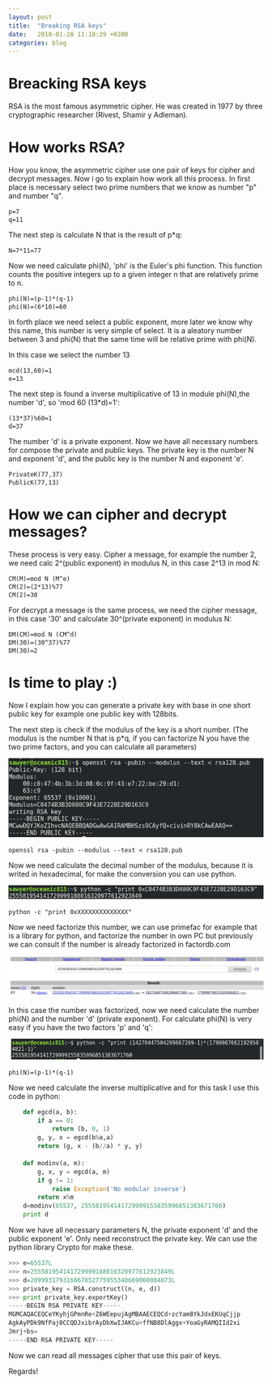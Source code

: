 ```yaml
---
layout: post
title:  "Breaking RSA keys"
date:   2018-01-28 11:18:29 +0200
categories: blog
---
```

# Breacking RSA keys
RSA is the most famous asymmetric cipher. He was created in 1977 by three cryptographic researcher (Rivest, Shamir y Adleman).
# How works RSA?
How you know, the asymmetric cipher use one pair of keys for cipher and decrypt messages. Now i go to explain how work all this process.
In first place is necessary select two prime numbers that we know as number "p" and number "q".

```
p=7
q=11
```

The next step is calculate N that is the result of p*q:

 ```
 N=7*11=77
 ```

 Now we need calculate phi(N), 'phi' is the Euler's phi function. This function counts the positive integers up to a given integer n that are relatively prime to n.

 ```
 phi(N)=(p-1)*(q-1)
 phi(N)=(6*10)=60
 ```
 In forth place we need select a public exponent, more later we know why this name, this number is very simple of select. It is a aleatory number between 3 and phi(N) that the same time will be relative prime with phi(N).

 In this case we select the number 13

 ```
 mcd(13,60)=1
 e=13
 ```
 The next step is found a inverse multiplicative of 13 in module phi(N),the number 'd', so 'mod 60 (13*d)=1':

 ```
 (13*37)%60=1
 d=37
 ```
 
 The number 'd' is a private exponent. Now we have all necessary numbers for compose the private and public keys.
 The private key is the number N and exponent 'd', and the public key is the number N and exponent 'e'.
 
 ```
 PrivateK(77,37)
 PublicK(77,13)
 ```

 # How we can cipher and decrypt messages?

 These process is very easy. Cipher a message, for example the number 2, we need calc 2^(public exponent) in modulus N, in this case 2^13 in mod N:

 ```
 CM(M)=mod N (M^e)
 CM(2)=(2*13)%77
 CM(2)=30
 ```

 For decrypt a message is the same process, we need the cipher message, in this case '30' and calculate 30^(private exponent) in modulus N:

 ```
 DM(CM)=mod N (CM^d)
 DM(30)=(30^37)%77
 DM(30)=2
 ```

# Is time to play :)

Now I explain how you can generate a private key with base in one short public key for example one public key with 128bits.

The next step is check if the modulus of the key is a short number. (The modulus is the number N that is p*q, if you can factorize N you have the two prime factors, and you can calculate all parameters)

![Openssl command](https://github.com/dsfau/dsfau.github.com/blob/master/_posts/_img/openssl_command.png?raw=true)

```
openssl rsa -pubin --modulus --text < rsa128.pub
```

 Now we need calculate the decimal number of the modulus, because it is writed in hexadecimal, for make the conversion you can use python.

![Python hex to decimal](https://github.com/dsfau/dsfau.github.com/blob/master/_posts/_img/hex_to_dec.png?raw=true)

 ```
 python -c "print 0xXXXXXXXXXXXXXX"
 ```

Now we need factorize this number, we can use primefac for example that is a library for python, and factorize the number in own PC but previously we can consult if the number is already factorized in factordb.com

![Factordb](https://github.com/dsfau/dsfau.github.com/blob/master/_posts/_img/factordb.png?raw=true)

In this case the number was factorized, now we need calculate the number phi(N) and the number 'd' (private exponent).
For calculate phi(N) is very easy if you have the two factors 'p' and 'q':

![Phi of N](https://github.com/dsfau/dsfau.github.com/blob/master/_posts/_img/phi_of_n.png?raw=true)

```
phi(N)=(p-1)*(q-1)
```

Now we need calculate the inverse multiplicative and for this task I use this code in python:

```python
	def egcd(a, b):
	    if a == 0:
	        return (b, 0, 1)
	    g, y, x = egcd(b%a,a)
	    return (g, x - (b//a) * y, y)

	def modinv(a, m):
	    g, x, y = egcd(a, m)
	    if g != 1:
	        raise Exception('No modular inverse')
	    return x%m
	d=modinv(65537, 255581954141729999155835996851383671760)
	print d
```

Now we have all necessary parameters N, the private exponent 'd' and the public exponent 'e'. Only need reconstruct the private key. We can use the python library Crypto for make these.

``` python
>>> e=65537L
>>> n=255581954141729999188016320977612923849L
>>> d=209993179316667852775955340669060004073L
>>> private_key = RSA.construct((n, e, d))
>>> print private_key.exportKey()
-----BEGIN RSA PRIVATE KEY-----
MGMCAQACEQCeYKyhjGPmnRe+Z6WEepujAgMBAAECEQCd+zcYam8YkJdxEKUqCjjp
AgkAyPDk9NfPaj0CCQDJxibrAyDbXwIJAKCu+ffNB8DlAggx+YoaGyRAMQIId2xi
Jmrj+bs=
-----END RSA PRIVATE KEY-----
```

Now we can read all messages cipher that use this pair of keys.

Regards!
